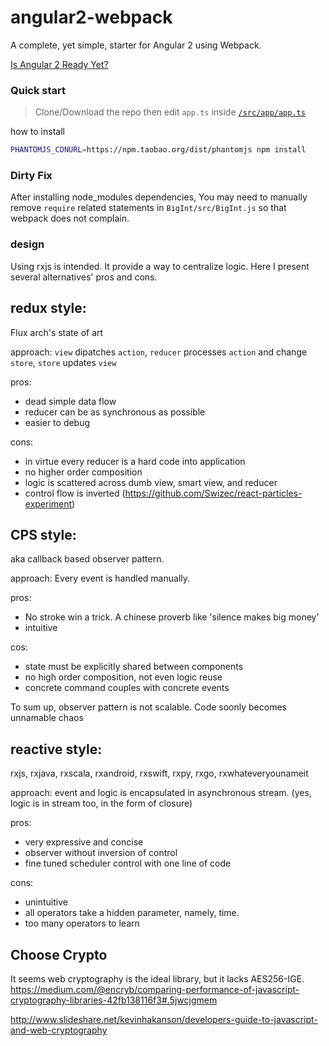 # angular2-webpack

A complete, yet simple, starter for Angular 2 using Webpack.


[Is Angular 2 Ready Yet?](http://splintercode.github.io/is-angular-2-ready/)

### Quick start

> Clone/Download the repo then edit `app.ts` inside [`/src/app/app.ts`](/src/app/app.ts)

how to install
```bash
PHANTOMJS_CDNURL=https://npm.taobao.org/dist/phantomjs npm install
```

### Dirty Fix
After installing node_modules dependencies, You may need to manually remove `require` related statements in `BigInt/src/BigInt.js` so that webpack does not complain.

### design

Using rxjs is intended. It provide a way to centralize logic.
Here I present several alternatives' pros and cons.

redux style:
---
Flux arch's state of art

approach: `view` dipatches `action`, `reducer` processes `action` and change `store`, `store` updates `view`

pros:
* dead simple data flow
* reducer can be as synchronous as possible
* easier to debug

cons:
* in virtue every reducer is a hard code into application
* no higher order composition
* logic is scattered across dumb view, smart view, and reducer
* control flow is inverted (https://github.com/Swizec/react-particles-experiment)


CPS style:
---
aka callback based observer pattern.

approach:
Every event is handled manually.

pros:
* No stroke win a trick. A chinese proverb like 'silence makes big money'
* intuitive

cos:
* state must be explicitly shared between components
* no high order composition, not even logic reuse
* concrete command couples with concrete events

To sum up, observer pattern is not scalable. Code soonly becomes unnamable chaos

reactive style:
---
rxjs, rxjava, rxscala, rxandroid, rxswift, rxpy, rxgo, rxwhateveryounameit

approach:
event and logic is encapsulated in asynchronous stream. (yes, logic is in stream too, in the form of closure)

pros:
* very expressive and concise
* observer without inversion of control
* fine tuned scheduler control with one line of code

cons:
* unintuitive
* all operators take a hidden parameter, namely, time.
* too many operators to learn


Choose Crypto
----

It seems web cryptography is the ideal library, but it lacks AES256-IGE.
https://medium.com/@encryb/comparing-performance-of-javascript-cryptography-libraries-42fb138116f3#.5jwcjgmem

http://www.slideshare.net/kevinhakanson/developers-guide-to-javascript-and-web-cryptography



